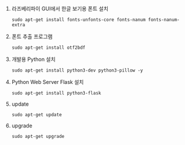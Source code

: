 ﻿1. 라즈베리파이 GUI에서 한글 보기용 폰트 설치
   <pre><code>sudo apt-get install fonts-unfonts-core fonts-nanum fonts-nanum-extra</code></pre>

2. 폰트 추출 프로그램
   <pre><code>sudo apt-get install otf2bdf</code></pre>

3. 개발용 Python 설치
   <pre><code>sudo apt-get install python3-dev python3-pillow -y</code></pre>

4. Python Web Server Flask 설치
   <pre><code>sudo apt-get install python3-flask</code></pre>

5. update
   <pre><code>sudo apt-get update</code></pre>

6. upgrade
   <pre><code>sudo apt-get upgrade</code></pre>
